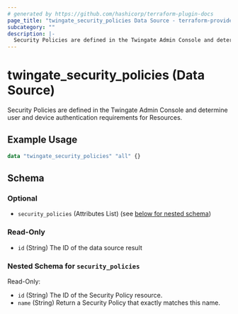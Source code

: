 ```yaml
---
# generated by https://github.com/hashicorp/terraform-plugin-docs
page_title: "twingate_security_policies Data Source - terraform-provider-twingate"
subcategory: ""
description: |-
  Security Policies are defined in the Twingate Admin Console and determine user and device authentication requirements for Resources.
---
```


# twingate_security_policies (Data Source)

Security Policies are defined in the Twingate Admin Console and determine user and device authentication requirements for Resources.

## Example Usage

```terraform
data "twingate_security_policies" "all" {}
```

<!-- schema generated by tfplugindocs -->
## Schema

### Optional

- `security_policies` (Attributes List) (see [below for nested schema](#nestedatt--security_policies))

### Read-Only

- `id` (String) The ID of the data source result

<a id="nestedatt--security_policies"></a>
### Nested Schema for `security_policies`

Read-Only:

- `id` (String) The ID of the Security Policy resource.
- `name` (String) Return a Security Policy that exactly matches this name.
